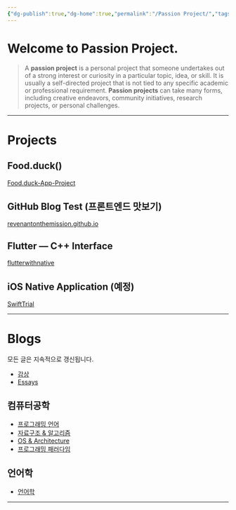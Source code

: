 ```yaml
---
{"dg-publish":true,"dg-home":true,"permalink":"/Passion Project/","tags":["gardenEntry"],"dgPassFrontmatter":true,"created":"2024-02-05T19:54:15.233+09:00","updated":"2024-08-02T16:40:42.383+09:00"}
---
```



# Welcome to Passion Project.

>   A **passion project** is a personal project that someone undertakes out of a strong interest or curiosity in a particular topic, idea, or skill.  It is usually a self-directed project that is not tied to any specific academic or professional requirement.  **Passion projects** can take many forms, including creative endeavors, community initiatives, research projects, or personal challenges.

---

# Projects

## Food.duck()

[Food.duck-App-Project](https://github.com/JennaEscher/Food.duck-App-Project)

## GitHub Blog Test (프론트엔드 맛보기)

[revenantonthemission.github.io](https://github.com/revenantonthemission/revenantonthemission.github.io)

## Flutter — C++ Interface

[flutterwithnative](https://github.com/revenantonthemission/flutterwithnative)

## iOS Native Application (예정)

[SwiftTrial](https://github.com/revenantonthemission/SwiftTrial)

---

# Blogs

모든 글은 지속적으로 갱신됩니다.

+ [감상](/BookReview/Home.md)
+ [Essays](/Essays/Essays.md)

## 컴퓨터공학

+ [프로그래밍 언어](/ProgrammingLanguage/Home.md)
+ [자료구조 & 알고리즘](/DS&Algorithm/Home.md)
+ [OS & Architecture](/OS&Architecture/Home.md)
+ [프로그래밍 패러다임](/ProgrammingParadigm/Home.md)

## 언어학

+ [언어학](/Linguistics/Home.md)

---